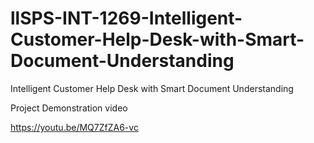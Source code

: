 # llSPS-INT-1269-Intelligent-Customer-Help-Desk-with-Smart-Document-Understanding
Intelligent Customer Help Desk with Smart Document Understanding

Project Demonstration video

https://youtu.be/MQ7ZfZA6-vc





 
